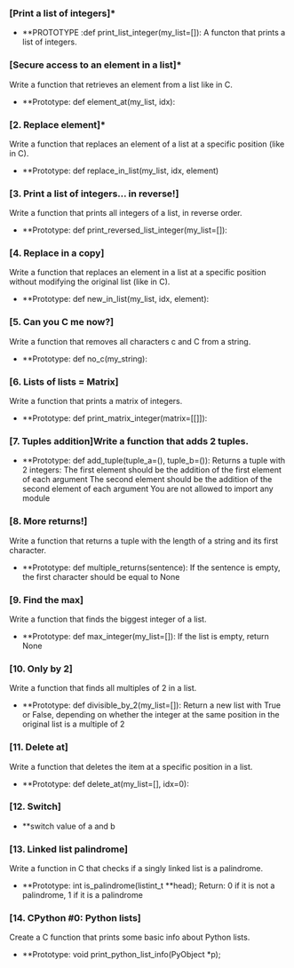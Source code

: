 ### [Print a list of integers]*
* **PROTOTYPE :def print_list_integer(my_list=[]):
A functon that prints a list of integers.
### [Secure access to an element in a list]*
Write a function that retrieves an element from a list like in C.
* **Prototype: def element_at(my_list, idx):
### [2. Replace element]*
Write a function that replaces an element of a list at a specific position (like in C).
* **Prototype: def replace_in_list(my_list, idx, element)
### [3. Print a list of integers... in reverse!]
Write a function that prints all integers of a list, in reverse order.
* **Prototype: def print_reversed_list_integer(my_list=[]):
### [4. Replace in a copy]
Write a function that replaces an element in a list at a specific position without modifying the original list (like in C).
* **Prototype: def new_in_list(my_list, idx, element):
### [5. Can you C me now?]
Write a function that removes all characters c and C from a string.
* **Prototype: def no_c(my_string):
### [6. Lists of lists = Matrix]
Write a function that prints a matrix of integers.
* **Prototype: def print_matrix_integer(matrix=[[]]):
### [7. Tuples addition]Write a function that adds 2 tuples.
* **Prototype: def add_tuple(tuple_a=(), tuple_b=()):
Returns a tuple with 2 integers:
The first element should be the addition of the first element of each argument
The second element should be the addition of the second element of each argument
You are not allowed to import any module
### [8. More returns!]
Write a function that returns a tuple with the length of a string and its first character.
* **Prototype: def multiple_returns(sentence):
If the sentence is empty, the first character should be equal to None
### [9. Find the max]
Write a function that finds the biggest integer of a list.
* **Prototype: def max_integer(my_list=[]):
If the list is empty, return None
### [10. Only by 2]
Write a function that finds all multiples of 2 in a list.
* **Prototype: def divisible_by_2(my_list=[]):
Return a new list with True or False, depending on whether the integer at the same position in the original list is a multiple of 2
### [11. Delete at]
Write a function that deletes the item at a specific position in a list.
* **Prototype: def delete_at(my_list=[], idx=0):
### [12. Switch]
* **switch value of a and b
### [13. Linked list palindrome]
Write a function in C that checks if a singly linked list is a palindrome.
* **Prototype: int is_palindrome(listint_t **head);
Return: 0 if it is not a palindrome, 1 if it is a palindrome
### [14. CPython #0: Python lists]
Create a C function that prints some basic info about Python lists.
* **Prototype: void print_python_list_info(PyObject *p);



